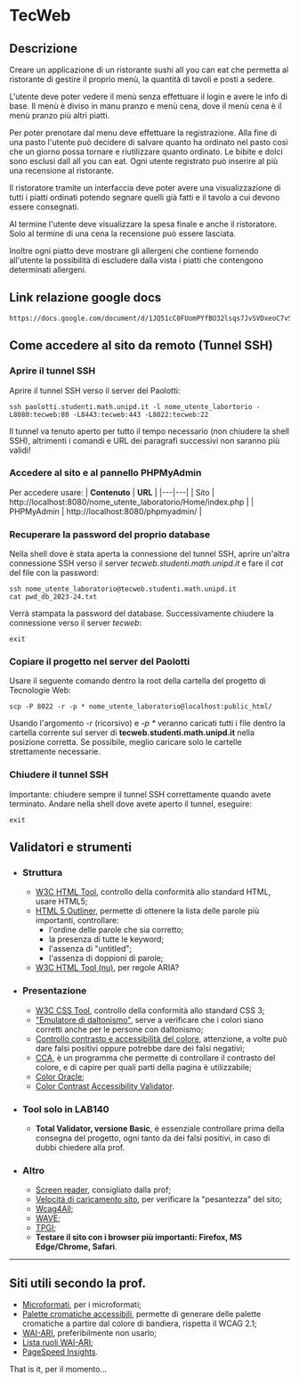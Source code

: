 <!-- LTeX: language=it -->
# TecWeb
## Descrizione
Creare un applicazione di un ristorante sushi all you can eat che permetta al ristorante di gestire il proprio menù, la quantità di tavoli e posti a sedere. 

L'utente deve poter vedere il menù senza effettuare il login e avere le info di base.
Il menù è diviso in manu pranzo e menù cena, dove il menù cena è il menù pranzo più altri piatti.

Per poter prenotare dal menu deve effettuare la registrazione.
Alla fine di una pasto l'utente può decidere di salvare quanto ha ordinato nel pasto così che un giorno possa tornare e riutilizzare quanto ordinato.
Le bibite e dolci sono esclusi dall all you can eat.
Ogni utente registrato può inserire al più una recensione al ristorante.

Il ristoratore tramite un interfaccia deve poter avere una visualizzazione di tutti i piatti ordinati potendo segnare quelli già fatti e il tavolo a cui devono essere consegnati.

Al termine l'utente deve visualizzare la spesa finale e anche il ristoratore.
Solo al termine di una cena la recensione può essere lasciata.

Inoltre ogni piatto deve mostrare gli allergeni che contiene fornendo all'utente la possibilità di escludere dalla vista i piatti che contengono determinati allergeni.

## Link relazione google docs
```console
https://docs.google.com/document/d/1JQ51cC0FUomPYfBO32lsqs7JvSVDxeoC7vSkVOxJ2Zg/edit
```

## Come accedere al sito da remoto (Tunnel SSH)
### Aprire il tunnel SSH
Aprire il tunnel SSH verso il server del Paolotti:
```console
ssh paolotti.studenti.math.unipd.it -l nome_utente_labortorio -L8080:tecweb:80 -L8443:tecweb:443 -L8022:tecweb:22
```
Il tunnel va tenuto aperto per tutto il tempo necessario (non chiudere la shell SSH), altrimenti i comandi e URL dei paragrafi successivi non saranno più validi!

### Accedere al sito e al pannello PHPMyAdmin
Per accedere usare:
| **Contenuto** | **URL** |
|---|---|
| Sito | http://localhost:8080/nome_utente_laboratorio/Home/index.php |
| PHPMyAdmin  | http://localhost:8080/phpmyadmin/ |

### Recuperare la password del proprio database
Nella shell dove è stata aperta la connessione del tunnel SSH, aprire un'altra connessione SSH verso il server *tecweb.studenti.math.unipd.it* e fare il *cat* del file con la password:
```console
ssh nome_utente_laboratorio@tecweb.studenti.math.unipd.it
cat pwd_db_2023-24.txt
```
Verrà stampata la password del database. Successivamente chiudere la connessione verso il server *tecweb*:
```console
exit
```

### Copiare il progetto nel server del Paolotti
Usare il seguente comando dentro la root della cartella del progetto di Tecnologie Web:
```console
scp -P 8022 -r -p * nome_utente_laboratorio@localhost:public_html/
```
Usando l'argomento *-r* (ricorsivo) e *-p \** veranno caricati tutti i file dentro la cartella corrente sul server di **tecweb.studenti.math.unipd.it** nella posizione corretta.
Se possibile, meglio caricare solo le cartelle strettamente necessarie.
### Chiudere il tunnel SSH
Importante: chiudere sempre il tunnel SSH correttamente quando avete terminato. Andare nella shell dove avete aperto il tunnel, eseguire:
```console
exit
```

## Validatori e strumenti
- ### Struttura
    - [W3C HTML Tool](https://validator.w3.org/), controllo della conformità allo standard HTML, usare HTML5;
    - [HTML 5 Outliner](https://gsnedders.html5.org/outliner/), permette di ottenere la lista delle parole più importanti, controllare:
        - l'ordine delle parole che sia corretto;
        - la presenza di tutte le keyword;
        - l'assenza di "untitled";
        - l'assenza di doppioni di parole;
    - [W3C HTML Tool (nu)](https://validator.w3.org/nu), per regole ARIA? 

- ### Presentazione
    - [W3C CSS Tool](https://jigsaw.w3.org/css-validator/), controllo della conformità allo standard CSS 3;
    - ["Emulatore di daltonismo"](https://colororacle.org/), serve a verificare che i colori siano corretti anche per le persone con daltonismo;
    - [Controllo contrasto e accessibilità del colore](https://color.a11y.com/), attenzione, a volte può dare falsi positivi oppure potrebbe dare dei falsi negativi;
    - [CCA](https://www.tpgi.com/color-contrast-checker/), è un programma che permette di controllare il contrasto del colore, e di capire per quali parti della pagina è utilizzabile;
    - [Color Oracle](https://colororacle.org);
    - [Color Contrast Accessibility Validator](https://color.a11y.com).

- ### Tool solo in LAB140
    - **Total Validator, versione Basic**, è essenziale controllare prima della consegna del progetto, ogni tanto da dei falsi positivi, in caso di dubbi chiedere alla prof.

- ### Altro
    - [Screen reader](https://www.nvaccess.org/download/), consigliato dalla prof;
    - [Velocità di caricamento sito](https://pagespeed.web.dev/), per verificare la "pesantezza" del sito;
    - [Wcag4All](https://web.math.unipd.it/accessibility/test.html);
    - [WAVE](https://wave.webaim.org/);
    - [TPGI](https://www.tpgi.com/arc-platform/arc-toolkit/);
    - **Testare il sito con i browser più importanti: Firefox, MS Edge/Chrome, Safari**.

---

## Siti utili secondo la prof.
- [Microformati](https://microformats.org/), per i microformati;
- [Palette cromatiche accessibili](http://colorsafe.co/), permette di generare delle palette cromatiche a partire dal colore di bandiera, rispetta il WCAG 2.1;
- [WAI-ARI](https://w3c.github.io/using-aria/), preferibilmente non usarlo;
- [Lista ruoli WAI-ARI](https://www.w3.org/WAI/PF/aria/roles);
- [PageSpeed Insights](https://pagespeed.web.dev/).

 That is it, per il momento...
